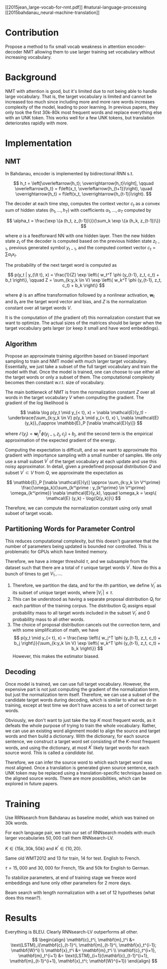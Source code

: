 [[2015jean_large-vocab-for-nmt.pdf]]
#natural-language-processing
[[2015bahdanau_neural-machine-translation]]

# Contribution

   Propose a method to fix small vocab weakness in attention encoder-decoder NMT allowing them to use larger training set vocabulary without increasing vocabulary. 
 
# Background 

   NMT with attention is good, but it's limited due to not being able to handle large vocabulary. That is, the target vocabulary is limited and cannot be increased too much since including more and more rare words increases complexity of the model, leading to poor learning. In previous papers, they only took the first 30k-80k most frequent words and replace everything else with an UNK token. This works well for a few UNK tokens, but translation deteriorates rapidly with more. 

# Implementation 

## NMT  

   In Bahdanau, encoder is implemented by bidirectional RNN s.t. 

   $$
      h_t = \left[\overleftarrow{h_t}; \overrightarrow{h_t}\right], \qquad \overleftarrow{h_t} = f\left(x_t, \overleftarrow{h_{t+1}}\right), \quad \overrightarrow{h_t} = f\left(x_t, \overrightarrow{h_{t-1}}\right).
   $$

   The decoder at each time step, computes the context vector $c_t$ as a convex sum of hidden states $(h_1, \ldots, h_T)$ with coefficients $\alpha_1, \ldots, \alpha_T$ computed by 

   $$
      \alpha_t = \frac{\exp \{a (h_t, z_{t-1})\}}{\sum_k \exp \{a (h_k, z_{t-1})\}}
   $$

   where $a$ is a feedforward NN with one hidden layer. Then the new hidden state $z_t$ of the decoder is computed based on the previous hidden state $z_{t-1}$, previous generated symbol $y_{t-1}$, and the computed context vector $c_t = \sum \alpha_t x_t$. 

   The probability of the next target word is computed as 

   $$
      p(y_t | y_{\lt t}, x) = \frac{1}{Z} \exp \left\{ w_t^T \phi (y_{t-1}, z_t, c_t) + b_t \right\}, \qquad Z = \sum_{k:y_k \in V} \exp \left\{ w_k^T \phi (y_{t-1}, z_t, c_t) + b_k \right\}
   $$

   where $\phi$ is an affine transformation followed by a nonlinear activation, $\mathbf{w}_t$ and $b_t$ are the target word vector and bias, and $Z$ is the normalization constant over all target words $V$. 

   It is the computation of (the gradient of) this normalization constant that we want to optimize. The actual sizes of the matrices should be larger when the target vocabulary gets larger (or keep it small and have word embeddings). 

## Algorithm 

   Propose an approximate training algorithm based on biased important sampling to train and NMT model with much larger target vocabulary. Essentially, we just take a subset of the full target vocabulary and train the model with that. Once the model is trained, one can choose to use either all the target words or only a subset of them. The computational complexity becomes then constant w.r.t. size of vocabulary. 

   The main bottleneck of NMT is from the normalization constant $Z$ over all words in the target vocabulary $V$ when computing the gradient. The gradient of the log likelihood is 

   $$
      \nabla \log p(y_t \mid y_{< t}, x) = \nabla \mathcal{E}(y_t) - \underbrace{\sum_{k:y_k \in V} p(y_k \mid y_{< t}, x) \, \nabla \mathcal{E} (y_k)}_{\approx \mathbb{E}_P [\nabla \mathcal{E}(y)]}
   $$

   where $\mathcal{E}(y_j) = \mathbf{w}_j^T \phi(y_{j-1}, z_j, c_j) + b_j$, and the second term is the empirical approximation of the expected gradient of the energy. 

   Computing the expectation is difficult, and so we want to approximate this gradient with importance sampling with a small number of samples. We only use a small subset $V^\prime$ of the target vocabulary at each update and use this noisy approximator. In detail, given a predefined proposal distribution $Q$ and subset $V^\prime \subset V$ from $Q$, we approximate the expectation as 

   $$
      \mathbb{E}_P [\nabla \mathcal{E}(y)] \approx \sum_{k:y_k \in V^\prime} \frac{\omega_k}{\sum_{k^\prime : y_{k^\prime} \in V^\prime} \omega_{k^\prime}} \nabla \mathcal{E}(y_k), \qquad \omega_k = \exp\{ \mathcal{E} (y_k) - \log{Q(y_k)}\} 
   $$

   Therefore, we can compute the normalization constant using only small subset of target vocab. 

## Partitioning Words for Parameter Control 

   This reduces computational complexity, but this doesn't guarantee that the number of parameters being updated is bounded nor controlled. This is problematic for GPUs which have limited memory. 

   Therefore, we have a integer threshold $\tau$, and we subsample from the dataset such that there are a total of $\tau$ unique target words $V^\prime$. Now do this a bunch of times to get $V_1^\prime, \ldots$. 
   1. Therefore, we partition the data, and for the $i$th partition, we define $V_i^\prime$ as its subset of unique target words, where $|V_i^\prime| \leq \tau$. 
   2. This can be understood as having a separate proposal distribution $Q_i$ for each partition of the training corpus. The distribution $Q_i$ assigns equal probability mass to all target words included in the subset $V_i^\prime$ and $0$ probability mass to all other words. 
   3. The choice of proposal distribution cancels out the correction term, and with some simplification of math, we have 
   $$
      p(y_t \mid y_{< t}, x) = \frac{\exp \left\{ w_j^T \phi (y_{t-1}, z_t, c_t) + b_j \right\}}{\sum_{k:y_k \in V} \exp \left\{ w_k^T \phi (y_{t-1}, z_t, c_t) + b_k \right\}}
   $$
   However, this makes the estimator biased. 

## Decoding 

   Once model is trained, we can use full target vocabulary. However, the expensive part is not just computing the gradient of the normalization term, but just the normalization term itself. Therefore, we can use a subset of the candidate target words during decoding, which is similar to what we do in training, except at test time we don't have access to a set of correct target words. 

   Obviously, we don't want to just take the top $K$ most frequent words, as it defeats the whole purpose of trying to train the whole vocabulary. Rather, we can use an existing word alignment model to align the source and target words and then build a dictionary. With the dictionary, for each source sentence, we construct a target word set consisting of the $K$-most frequent words, and using the dictionary, at most $K^\prime$ likely target words for each source word. This is called a *candidate list*. 
   
   Therefore, we can infer the source word to which each target word was most aligned. Once a translation is generated given source sentence, each UNK token may be replaced using a translation-specific technique based on the aligned source words. There are more possibilities, which can be explored in future papers. 

# Training 

   Use RRNsearch from Bahdanau as baseline model, which was trained on 30k words. 

   For each language pair, we train our set of RNNsearch models with much larger vocabularies $50,000$ call them RNNsearch-LV. 

   $K \in \{15k, 30k, 50k\}$ and $K^\prime \in \{10, 20\}$.

   Same old WMT2012 and 13 for train, 14 for test. English to French. 

   $\tau = 15,000$ and $30,000$ for French, 15k and 50k for English to German. 

   To stabilize parameters, at end of training stage we freeze word embeddings and tune only other parameters for 2 more days. 

   Beam search with length normalization with a set of 12 hypotheses (what does this mean?). 


# Results 

   Everything is BLEU. Clearly RNNsearch-LV outperforms all other. 
   $$
   \begin{align}
      \mathbf{c}_t^i, \mathbf{m}_t^i &= \text{LSTM}_i(\mathbf{c}_{t-1}^i, \mathbf{m}_{t-1}^i, \mathbf{x}_t^{i-1}; \mathbf{W}^i) \\
      \mathbf{x}_t^i &= \mathbf{m}_t^i \\
      \mathbf{c}_t^{i+1}, \mathbf{m}_t^{i+1} &= \text{LSTM}_{i+1}(\mathbf{c}_{t-1}^{i+1}, \mathbf{m}_{t-1}^{i+1}, \mathbf{x}_t^i; \mathbf{W}^{i+1})
   \end{align}
   $$
